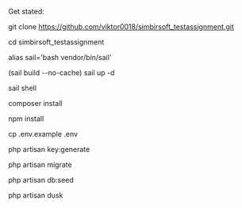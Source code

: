 Get stated:

git clone https://github.com/viktor0018/simbirsoft_testassignment.git

cd simbirsoft_testassignment

alias sail='bash vendor/bin/sail'

(sail build --no-cache)
sail up -d

sail shell

composer install

npm install

cp .env.example .env

php artisan key:generate

php artisan migrate

php artisan db:seed

php artisan dusk
